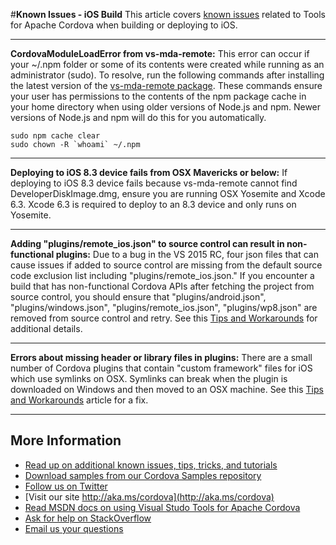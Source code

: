 #**Known Issues - iOS Build**
This article covers [known issues](http://github.com/Microsoft/cordova-docs/README.md#knownissues) related to Tools for Apache Cordova when building or deploying to iOS. 

----------
**CordovaModuleLoadError from vs-mda-remote:** This error can occur if your ~/.npm folder or some of its contents were created while running as an administrator (sudo). To resolve, run the following commands after installing the latest version of the [vs-mda-remote package](https://www.npmjs.com/package/vs-mda-remote). These commands ensure your user has permissions to the contents of the npm package cache in your home directory when using older versions of Node.js and npm. Newer versions of Node.js and npm will do this for you automatically.

    sudo npm cache clear 
    sudo chown -R `whoami` ~/.npm

----------
**Deploying to iOS 8.3 device fails from OSX Mavericks or below:** If deploying to iOS 8.3 device fails because vs-mda-remote cannot find DeveloperDiskImage.dmg, ensure you are running OSX Yosemite and Xcode 6.3. Xcode 6.3 is required to deploy to an 8.3 device and only runs on Yosemite.


----------
**Adding "plugins/remote_ios.json" to source control can result in non-functional plugins:** Due to a bug in the VS 2015 RC, four json files that can cause issues if added to source control are missing from the default source code exclusion list including "plugins/remote_ios.json." If you encounter a build that has non-functional Cordova APIs after fetching the project from source control, you should ensure that "plugins/android.json", "plugins/windows.json", "plugins/remote_ios.json", "plugins/wp8.json" are removed from source control and retry. See this [Tips and Workarounds](../tips-and-workarounds/general/README.md#missingexclude) for additional details.

----------

**Errors about missing header or library files in plugins:** There are a small number of Cordova plugins that contain "custom framework" files for iOS which use symlinks on OSX. Symlinks can break when the plugin is downloaded on Windows and then moved to an OSX machine. See this [Tips and Workarounds](../tips-and-workarounds/ios/README.md#symlink) article for a fix.

----------
## More Information
* [Read up on additional known issues, tips, tricks, and tutorials](http://github.com/Microsoft/cordova-docs)
* [Download samples from our Cordova Samples repository](http://github.com/Microsoft/cordova-samples)
* [Follow us on Twitter](https://twitter.com/VSCordovaTools)
* [Visit our site http://aka.ms/cordova](http://aka.ms/cordova)
* [Read MSDN docs on using Visual Studo Tools for Apache Cordova](http://go.microsoft.com/fwlink/?LinkID=533794)
* [Ask for help on StackOverflow](http://stackoverflow.com/questions/tagged/visual-studio-cordova)
* [Email us your questions](mailto://multidevicehybridapp@microsoft.com)
